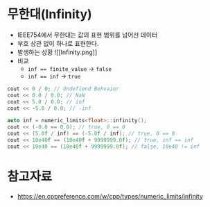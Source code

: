 # 무한대(Infinity)
- IEEE754에서 무한대는 값의 표현 범위를 넘어선 데이터
- 부호 상관 없이 하나로 표현한다.
- 발생하는 상황
![[Infinity.png]]
- 비교
	- `inf == finite_value` → `false`
	- `inf == inf` → `true`

```cpp
cout << 0 / 0; // Undefiend Behvaior
cout << 0.0 / 0.0; // NaN
cout << 5.0 / 0.0; // inf
cout << -5.0 / 0.0; // -inf

auto inf = numeric_limits<float>::infinity();
cout << (-0.0 == 0.0); // true, 0 == 0
cout << (5.0f / inf) == (-5.0f / inf); // true, 0 == 0
cout << 10e40f == (10e40f + 9999999.0f); // true, inf == inf
cout << 10e40 == (10e40f + 9999999.0f); // false, 10e40 != inf
```

# 참고자료
- https://en.cppreference.com/w/cpp/types/numeric_limits/infinity